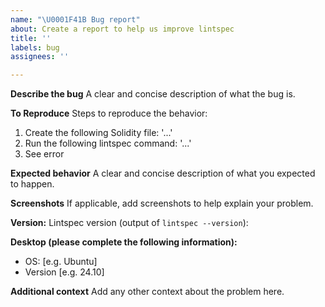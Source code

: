 ```yaml
---
name: "\U0001F41B Bug report"
about: Create a report to help us improve lintspec
title: ''
labels: bug
assignees: ''

---
```


**Describe the bug**
A clear and concise description of what the bug is.

**To Reproduce**
Steps to reproduce the behavior:
1. Create the following Solidity file: '...'
1. Run the following lintspec command: '...'
1. See error

**Expected behavior**
A clear and concise description of what you expected to happen.

**Screenshots**
If applicable, add screenshots to help explain your problem.

**Version:**
Lintspec version (output of `lintspec --version`): 

**Desktop (please complete the following information):**
 - OS: [e.g. Ubuntu]
 - Version [e.g. 24.10]

**Additional context**
Add any other context about the problem here.
